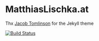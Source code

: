 # MatthiasLischka.at

Thx [Jacob Tomlinson](https://github.com/jacobtomlinson) for the Jekyll theme

[![Build Status](https://travis-ci.org/matthiaslischka/matthiaslischka.github.io.svg?branch=master)](https://travis-ci.org/matthiaslischka/matthiaslischka.github.io)
